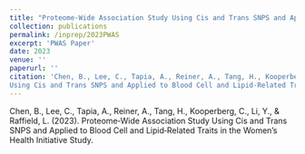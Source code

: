 ```yaml
---
title: "Proteome‑Wide Association Study Using Cis and Trans SNPS and Applied to Blood Cell and Lipid‑Related Traits in the Women’s Health Initiative Study"
collection: publications
permalink: /inprep/2023PWAS
excerpt: 'PWAS Paper'
date: 2023
venue: ''
paperurl: ''
citation: 'Chen, B., Lee, C., Tapia, A., Reiner, A., Tang, H., Kooperberg, C., Li, Y., & Raffield, L. (2023). Proteome‑Wide Association Study
Using Cis and Trans SNPS and Applied to Blood Cell and Lipid‑Related Traits in the Women’s Health Initiative Study.'
---
```


Chen, B., Lee, C., Tapia, A., Reiner, A., Tang, H., Kooperberg, C., Li, Y., & Raffield, L. (2023). Proteome‑Wide Association Study
Using Cis and Trans SNPS and Applied to Blood Cell and Lipid‑Related Traits in the Women’s Health Initiative Study.